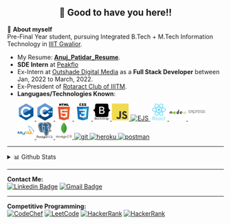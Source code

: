 <h2 align=center>👋 Good to have you here!!</h2>


<!--ABOUT ME CODE-->
🌱 **About myself**<br>
Pre-Final Year student, pursuing Integrated B.Tech + M.Tech Information Technology in [IIIT Gwalior](https://www.iiitm.ac.in/index.php/en/).
- My Resume: **[Anuj_Patidar_Resume](bit.ly/Anuj_Resume)**.
- **SDE Intern** at [Peakflo](https://www.linkedin.com/company/peakflo/)
- Ex-Intern at [Outshade Digital Media](https://www.linkedin.com/company/outshadedm/) as a **Full Stack Developer** between Jan, 2022 to March, 2022.
- Ex-President of [Rotaract Club of IIITM](https://www.instagram.com/rotaractiiitm/?hl=en).
- **Langugaes/Technologies Known**: <p align="left"> <a href="https://www.cprogramming.com/" target="_blank"> <img src="https://raw.githubusercontent.com/devicons/devicon/master/icons/c/c-original.svg" alt="c" width="40" height="40"/> </a> <a href="https://www.w3schools.com/cpp/" target="_blank"> <img src="https://raw.githubusercontent.com/devicons/devicon/master/icons/cplusplus/cplusplus-original.svg" alt="cplusplus" width="40" height="40"/> </a> <a href="https://www.w3.org/html/" target="_blank"> <img src="https://raw.githubusercontent.com/devicons/devicon/master/icons/html5/html5-original-wordmark.svg" alt="html5" width="40" height="40"/> </a> <a href="https://www.w3schools.com/css/" target="_blank"> <img src="https://raw.githubusercontent.com/devicons/devicon/master/icons/css3/css3-original-wordmark.svg" alt="css3" width="40" height="40"/> </a> <a href="https://getbootstrap.com" target="_blank"> <img src="https://raw.githubusercontent.com/devicons/devicon/master/icons/bootstrap/bootstrap-plain-wordmark.svg" alt="bootstrap" width="40" height="40"/>  <a href="https://developer.mozilla.org/en-US/docs/Web/JavaScript" target="_blank"> <img src="https://raw.githubusercontent.com/devicons/devicon/master/icons/javascript/javascript-original.svg" alt="javascript" width="40" height="40"/> </a> <a href="https://ejs.co/" target="_blank"> <img src="https://cdn.icon-icons.com/icons2/2107/PNG/512/file_type_ejs_icon_130626.png" alt="EJS" width="40" height="40"/> </a> <a href="https://reactjs.org/" target="_blank"> <img src="https://raw.githubusercontent.com/devicons/devicon/master/icons/react/react-original-wordmark.svg" alt="react" width="40" height="40"/> </a>   <a href="https://nodejs.org" target="_blank"> <img src="https://raw.githubusercontent.com/devicons/devicon/master/icons/nodejs/nodejs-original-wordmark.svg" alt="nodejs" width="40" height="40"/> </a>  <a href="https://expressjs.com" target="_blank"> <img src="https://raw.githubusercontent.com/devicons/devicon/master/icons/express/express-original-wordmark.svg" alt="express" width="40" height="40"/> </a> <a href="https://www.mysql.com/" target="_blank"> <img src="https://raw.githubusercontent.com/devicons/devicon/master/icons/mysql/mysql-original-wordmark.svg" alt="mysql" width="40" height="40"/> </a> <a href="https://www.postgresql.org" target="_blank"> <img src="https://raw.githubusercontent.com/devicons/devicon/master/icons/postgresql/postgresql-original-wordmark.svg" alt="postgresql" width="40" height="40"/> </a> <a href="https://www.mongodb.com/" target="_blank"> <img src="https://raw.githubusercontent.com/devicons/devicon/master/icons/mongodb/mongodb-original-wordmark.svg" alt="mongodb" width="40" height="40"/> </a> <a href="https://git-scm.com/" target="_blank"> <img src="https://www.vectorlogo.zone/logos/git-scm/git-scm-icon.svg" alt="git" width="40" height="40"/> </a> <a href="https://heroku.com" target="_blank"> <img src="https://www.vectorlogo.zone/logos/heroku/heroku-icon.svg" alt="heroku" width="40" height="40"/> </a> <a href="https://postman.com" target="_blank"> <img src="https://www.vectorlogo.zone/logos/getpostman/getpostman-icon.svg" alt="postman" width="40" height="40"/> </a>

---
<details>
<summary>📊 Github Stats</summary>
  
<p align="center" href="https://github.com/anujpatidar3/github-readme-stats">
  <img align="center" src="https://github-readme-stats.vercel.app/api?username=anujpatidar3&show_icons=true&include_all_commits=true&theme=material-palenight" alt="Anuj's Github Stats" />
</p>
<p align="center" href="https://github.com/anujpatidar3/github-readme-stats">
  <!-- Change the `github-readme-stats.anuraghazra1.vercel.app` to `github-readme-stats.vercel.app`  -->
  <img align="center" src="https://github-readme-stats.vercel.app/api/top-langs/?username=anujpatidar3&layout=compact&theme=material-palenight" />
</p>

<div align="center">
  
   [![GitHub Streak](https://github-readme-streak-stats.herokuapp.com/?user=anujpatidar3&theme=vision-friendly-dark)](https://github.com/anujpatidar3)

</div>
<div align="center">
  
   [![GitHub Streak](https://github-profile-trophy.vercel.app/?username=anujpatidar3&margin-w=15&theme=vision-friendly-dark&column=3)](https://github.com/anujpatidar3)


</div>
</details>
  
  ---

**Contact Me:**<br>
[![Linkedin Badge](https://img.shields.io/badge/-Anuj%20Patidar-blue?style=flat-square&logo=Linkedin&logoColor=white&link=https://www.linkedin.com/in/anujpatidar3/)](https://www.linkedin.com/in/anujpatidar3/)
[![Gmail Badge](https://img.shields.io/badge/-anujpatidar3@gmail.com-c14438?style=flat-square&logo=Gmail&logoColor=white&link=mailto:anujpatidar3@gmail.com)](mailto:anujpatidar3) 

---
**Competitive Programming:**<br>
[![CodeChef](https://img.shields.io/badge/CodeChef-%23964B00.svg?style=flat-square&logo=CodeChef&logoColor=white&link=https://www.codechef.com/users/anujpatidar3)](https://www.codechef.com/users/anujpatidar3)
[![LeetCode](https://img.shields.io/badge/LeetCode-000000?style=flat-square&logo=LeetCode&logoColor=#d16c06&link=https://leetcode.com/anujpatidar3/)](https://leetcode.com/anujpatidar3/)
[![HackerRank](https://img.shields.io/badge/-Hackerrank-2EC866?style=flat-square&logo=HackerRank&logoColor=white&link=https://www.hackerrank.com/anujpatidar3)](https://www.hackerrank.com/anujpatidar3)
[![HackerRank](https://img.shields.io/badge/GeeksforGeeks-298D46?style=flat-square&logo=geeksforgeeks&logoColor=white&link=https://auth.geeksforgeeks.org/user/anujpatidar3/practice/)](https://auth.geeksforgeeks.org/user/anujpatidar3/practice/)
